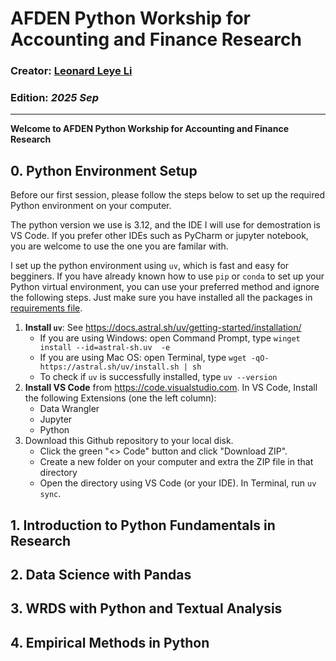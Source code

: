 # AFDEN Python Workship for Accounting and Finance Research
### Creator: <a href="https://www.unsw.edu.au/staff/leonard-leye-li" target="_blank">Leonard Leye Li</a> 
### Edition: *2025 Sep* 
---

**Welcome to AFDEN Python Workship for Accounting and Finance Research**

## 0. Python Environment Setup

Before our first session, please follow the steps below to set up the required Python environment on your computer.

The python version we use is 3.12, and the IDE I will use for demostration is VS Code. If you prefer other IDEs such as PyCharm or jupyter notebook, you are welcome to use the one you are familar with.

I set up the python environment using `uv`, which is fast and easy for begginers. If you have already known how to use `pip` or `conda` to set up your Python virtual environment, you can use your preferred method and ignore the following steps. Just make sure you have installed all the packages in [requirements file](./requirements.txt).

1. **Install `uv`**: See https://docs.astral.sh/uv/getting-started/installation/
    - If you are using Windows: open Command Prompt, type `winget install --id=astral-sh.uv  -e`
    - If you are using Mac OS: open Terminal, type `wget -qO- https://astral.sh/uv/install.sh | sh`
    - To check if `uv` is successfully installed, type `uv --version`
2. **Install VS Code** from https://code.visualstudio.com. In VS Code, Install the following Extensions (one the left column):
   - Data Wrangler
   - Jupyter
   - Python
3. Download this Github repository to your local disk.   
   - Click the  green "<> Code" button and click "Download ZIP".
   - Create a new folder on your computer and extra the ZIP file in that directory
   - Open the directory using VS Code (or your IDE). In Terminal, run `uv sync`.

## 1. Introduction to Python Fundamentals in Research


## 2. Data Science with Pandas

## 3. WRDS with Python and Textual Analysis

## 4. Empirical Methods in Python
